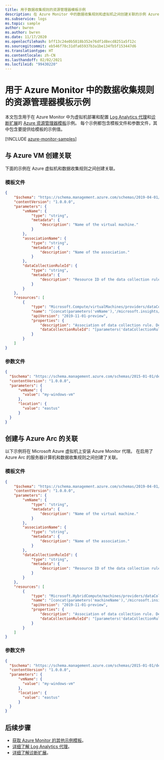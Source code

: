 ```yaml
---
title: 用于数据收集规则的资源管理器模板示例
description: 在 Azure Monitor 中的数据收集规则和虚拟机之间创建关联的示例 Azure 资源管理器模板。
ms.subservice: logs
ms.topic: sample
author: bwren
ms.author: bwren
ms.date: 11/17/2020
ms.openlocfilehash: bff13c24e0b5818b352e76df1d8ecd8251a5f12c
ms.sourcegitcommit: eb546f78c31dfa65937b3a1be134fb5f153447d6
ms.translationtype: HT
ms.contentlocale: zh-CN
ms.lasthandoff: 02/02/2021
ms.locfileid: "99430220"
---
```

# <a name="resource-manager-template-samples-for-data-collection-rules-in-azure-monitor"></a>用于 Azure Monitor 中的数据收集规则的资源管理器模板示例
本文包含用于在 Azure Monitor 中为虚拟机部署和配置 [Log Analytics 代理](../platform/log-analytics-agent.md)和[诊断扩展](../platform/diagnostics-extension-overview.md)的 [Azure 资源管理器模板](../../azure-resource-manager/templates/template-syntax.md)示例。 每个示例都包含模板文件和参数文件，其中包含要提供给模板的示例值。

[!INCLUDE [azure-monitor-samples](../../../includes/azure-monitor-resource-manager-samples.md)]


## <a name="create-association-with-azure-vm"></a>与 Azure VM 创建关联

下面的示例在 Azure 虚拟机和数据收集规则之间创建关联。

### <a name="template-file"></a>模板文件

```json
{
    "$schema": "https://schema.management.azure.com/schemas/2019-04-01/deploymentTemplate.json#",
    "contentVersion": "1.0.0.0",
    "parameters": {
        "vmName": {
            "type": "string",
            "metadata": {
                "description": "Name of the virtual machine."
            }
        },
        "associationName": {
            "type": "string",
            "metadata": {
                "description": "Name of the association."
            }
        },
        "dataCollectionRuleId": {
            "type": "string",
            "metadata": {
                "description": "Resource ID of the data collection rule."
            }
        }
    },
    "resources": [
        {
            "type": "Microsoft.Compute/virtualMachines/providers/dataCollectionRuleAssociations",
            "name": "[concat(parameters('vmName'),'/microsoft.insights/', parameters('associationName'))]",
            "apiVersion": "2019-11-01-preview",
            "properties": {
                "description": "Association of data collection rule. Deleting this association will break the data collection for this virtual machine.",
                "dataCollectionRuleId": "[parameters('dataCollectionRuleId')]"
            }
        }
    ]
}
```

### <a name="parameter-file"></a>参数文件

```json
{
  "$schema": "https://schema.management.azure.com/schemas/2015-01-01/deploymentParameters.json#",
  "contentVersion": "1.0.0.0",
  "parameters": {
      "vmName": {
        "value": "my-windows-vm"
      },
      "location": {
        "value": "eastus"
      }
  }
}
```

## <a name="create-association-with-azure-arc"></a>创建与 Azure Arc 的关联

以下示例将在 Microsoft Azure 虚拟机上安装 Azure Monitor 代理。 在启用了 Azure Arc 的服务器计算机和数据收集规则之间创建了关联。

### <a name="template-file"></a>模板文件

```json
{
    "$schema": "https://schema.management.azure.com/schemas/2019-04-01/deploymentTemplate.json#",
    "contentVersion": "1.0.0.0",
    "parameters": {
        "vmName": {
            "type": "string",
            "metadata": {
                "description": "Name of the virtual machine."
            }
        },
        "associationName": {
            "type": "string",
            "metadata": {
                "description": "Name of the association."
            }
        },
        "dataCollectionRuleId": {
            "type": "string",
            "metadata": {
                "description": "Resource ID of the data collection rule."
            }
        }
    },
    "resources": [
        {
            "type": "Microsoft.HybridCompute/machines/providers/dataCollectionRuleAssociations",
            "name": "[concat(parameters('machineName'),'/microsoft.insights/', parameters('associationName'))]",
            "apiVersion": "2019-11-01-preview",
            "properties": {
                "description": "Association of data collection rule. Deleting this association will break the data collection for this Arc server.",
                "dataCollectionRuleId": "[parameters('dataCollectionRuleId')]"
            }
        }
    ]
}
```

### <a name="parameter-file"></a>参数文件

```json
{
  "$schema": "https://schema.management.azure.com/schemas/2015-01-01/deploymentParameters.json#",
  "contentVersion": "1.0.0.0",
  "parameters": {
      "vmName": {
        "value": "my-windows-vm"
      },
      "location": {
        "value": "eastus"
      }
  }
}
```


## <a name="next-steps"></a>后续步骤

* [获取 Azure Monitor 的其他示例模板](resource-manager-samples.md)。
* [详细了解 Log Analytics 代理](../platform/log-analytics-agent.md)。
* [详细了解诊断扩展](../platform/diagnostics-extension-overview.md)。
